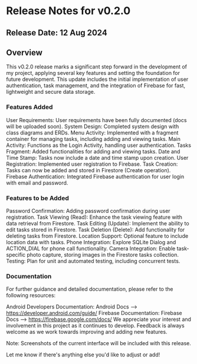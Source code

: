 # Release Notes for v0.2.0
## Release Date: 12 Aug 2024

## Overview
This v0.2.0 release marks a significant step forward in the development of my project, applying several key features and setting the foundation for future development. This update includes the initial implementation of user authentication, task management, and the integration of Firebase for fast, lightweight and secure data storage.

### Features Added
User Requirements: User requirements have been fully documented (docs will be uploaded soon).
System Design: Completed system design with class diagrams and ERDs.
Menu Activity: Implemented with a fragment container for managing tasks, including adding and viewing tasks.
Main Activity: Functions as the Login Activity, handling user authentication.
Tasks Fragment: Added functionalities for adding and viewing tasks.
Date and Time Stamp: Tasks now include a date and time stamp upon creation.
User Registration: Implemented user registration to Firebase.
Task Creation: Tasks can now be added and stored in Firestore (Create operation).
Firebase Authentication: Integrated Firebase authentication for user login with email and password.

### Features to be Added
Password Confirmation: Adding password confirmation during user registration.
Task Viewing (Read): Enhance the task viewing feature with data retrieval from Firestore.
Task Editing (Update): Implement the ability to edit tasks stored in Firestore.
Task Deletion (Delete): Add functionality for deleting tasks from Firestore.
Location Support: Optional feature to include location data with tasks.
Phone Integration: Explore SQLite Dialog and ACTION_DIAL for phone call functionality.
Camera Integration: Enable task-specific photo capture, storing images in the Firestore tasks collection.
Testing: Plan for unit and automated testing, including concurrent tests.

### Documentation
For further guidance and detailed documentation, please refer to the following resources:

Android Developers Documentation: Android Docs --> https://developer.android.com/guide/
Firebase Documentation: Firebase Docs --> https://firebase.google.com/docs/
We appreciate your interest and involvement in this project as it continues to develop. Feedback is always welcome as we work towards improving and adding new features.

Note: Screenshots of the current interface will be included with this release.

Let me know if there's anything else you'd like to adjust or add!
